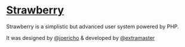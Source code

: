 # [Strawberry](http://lifes.gd/strawberry)

Strawberry is a simplistic but advanced user system powered by PHP. 

It was designed by [@joericho](http://twitter.com/joericho) & developed by [@extramaster](https://twitter.com/extramaster)
